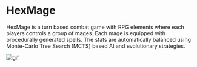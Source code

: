 # HexMage

HexMage is a turn based combat game with RPG elements where each players controls a group of mages. Each mage is equipped with procedurally generated spells. The stats are automatically balanced using Monte-Carlo Tree Search (MCTS) based AI and evolutionary strategies.

![gif](/hexmage.gif)